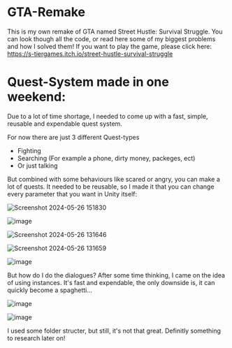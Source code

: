 # GTA-Remake
This is my own remake of GTA named Street Hustle: Survival Struggle. You can look though all the code, or read here some of my biggest problems and how I solved them!
If you want to play the game, please click here: https://s-tiergames.itch.io/street-hustle-survival-struggle
# Quest-System made in one weekend:
Due to a lot of time shortage, I needed to come up with a fast, simple, reusable and expendable quest system.

For now there are just 3 different Quest-types
- Fighting
- Searching (For example a phone, dirty money, packeges, ect)
- Or just talking

But combined with some behaviours like scared or angry, you can make a lot of quests. 
It needed to be reusable, so I made it that you can change every parameter that you want in Unity itself:

![Screenshot 2024-05-26 151830](https://github.com/SebaTheProgrammer/GTA-Remake/assets/119673781/7f66d694-47ad-407f-80ab-cee3dad07713)

![image](https://github.com/SebaTheProgrammer/GTA-Remake/assets/119673781/5f795d80-67ac-41d2-bc3a-c4e9388dd5d1)

![Screenshot 2024-05-26 131646](https://github.com/SebaTheProgrammer/GTA-Remake/assets/119673781/82b93054-56e6-4901-8abb-fa28709174b7)

![Screenshot 2024-05-26 131659](https://github.com/SebaTheProgrammer/GTA-Remake/assets/119673781/4e4a8d89-a1ed-4f61-bb76-2b80a6047eef)

![image](https://github.com/SebaTheProgrammer/GTA-Remake/assets/119673781/472ad381-0df4-4e62-8680-77b2519659bd)

But how do I do the dialogues? After some time thinking, I came on the idea of using instances. It's fast and expendable, the only downside is, it can quickly become a spaghetti...

![image](https://github.com/SebaTheProgrammer/GTA-Remake/assets/119673781/cf69adfc-a262-46ae-9297-531ed339e58b)

![image](https://github.com/SebaTheProgrammer/GTA-Remake/assets/119673781/8a88a421-b914-4874-a6ba-eaefc4f7a805)

 I used some folder structer, but still, it's not that great. Definitly something to research later on!


